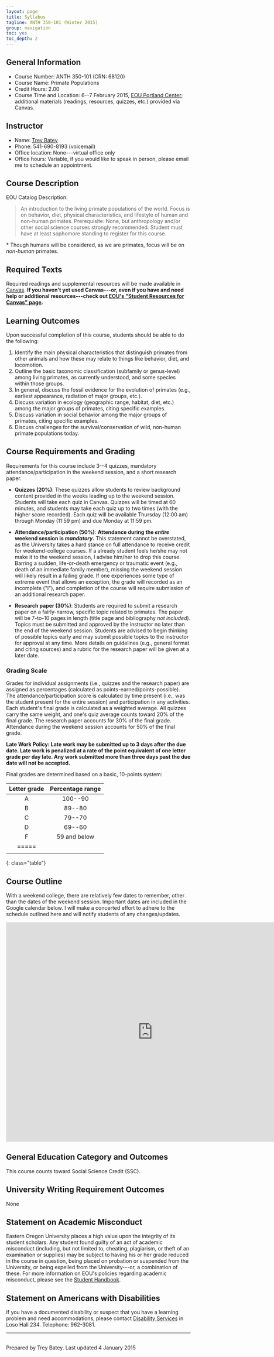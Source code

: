 ```yaml
---
layout: page
title: Syllabus
tagline: ANTH 350-101 (Winter 2015)
group: navigation
toc: yes
toc_depth: 2
---
```


## General Information

- Course Number:  ANTH 350-101 (CRN: 68120)
- Course Name:  Primate Populations
- Credit Hours:  2.00
- Course Time and Location:  6--7 February 2015, [EOU Portland Center](https://www.eou.edu/eouportland/); additional materials (readings, resources, quizzes, etc.) provided via Canvas.


## Instructor
- Name:  [Trey Batey](https://people.eou.edu/ebatey/)
- Phone:  541-690-8193 (voicemail)
- Office location:  None---virtual office only
- Office hours:  Variable, if you would like to speak in person, please email me to schedule an appointment.


## Course Description
EOU Catalog Description:

> An introduction to the living primate populations of the world. Focus is on behavior, diet, physical characteristics, and lifestyle of human and non-human primates. Prerequisite: None, but anthropology and/or other social science courses strongly recommended. Student must have at least sophomore standing to register for this course.

\* Though humans will be considered, as we are primates, focus will be on _non-human_ primates.


## Required Texts
Required readings and supplemental resources will be made available in [Canvas](https://eou.instructure.com/login). **If you haven't yet used Canvas---or, even if you have and need help or additional resources---check out [EOU's "Student Resources for Canvas" page](https://www.eou.edu/lms/student-resources/).**


## Learning Outcomes
Upon successful completion of this course, students should be able to do the following:

1. Identify the main physical characteristics that distinguish primates from other animals and how these may relate to things like behavior, diet, and locomotion.
2. Outline the basic taxonomic classification (subfamily or genus-level) among living primates, as currently understood, and some species within those groups.
3. In general, discuss the fossil evidence for the evolution of primates (e.g., earliest appearance, radiation of major groups, etc.).
4. Discuss variation in ecology (geographic range, habitat, diet, etc.) among the major groups of primates, citing specific examples.
5. Discuss variation in social behavior among the major groups of primates, citing specific examples.
6. Discuss challenges for the survival/conservation of wild, non-human primate populations today.


## Course Requirements and Grading
Requirements for this course include 3--4 quizzes, mandatory attendance/participation in the weekend session, and a short research paper.

- **Quizzes (20%)**:  These quizzes allow students to review background content provided in the weeks leading up to the weekend session. Students will take each quiz in Canvas. Quizzes will be timed at 60 minutes, and students may take each quiz up to two times (with the higher score recorded). Each quiz will be available Thursday (12:00 am) through Monday (11:59 pm) and due Monday at 11:59 pm.

- **Attendance/participation (50%)**:  __Attendance during the *entire* weekend session is *mandatory*.__ This statement cannot be overstated, as the University takes a hard stance on full attendance to receive credit for weekend-college courses. If a already student feels he/she may not make it to the weekend session, I advise him/her to drop this course. Barring a sudden, life-or-death emergency or traumatic event (e.g., death of an immediate family member), missing the weekend session will likely result in a failing grade. If one experiences some type of extreme event that allows an exception, the grade will recorded as an incomplete ("I"), and completion of the course will require submission of an additional research paper.

- **Research paper (30%)**:  Students are required to submit a research paper on a fairly-narrow, specific topic related to primates. The paper will be 7-to-10 pages in length (title page and bibliography _not included_). Topics must be submitted and approved by the instructor no later than the end of the weekend session. Students are advised to begin thinking of possible topics early and may submit possible topics to the instructor for approval at any time. More details on guidelines (e.g., general format and citing sources) and a rubric for the research paper will be given at a later date.


### Grading Scale

Grades for individual assignments (i.e., quizzes and the research paper) are assigned as percentages (calculated as points-earned/points-possible). The attendance/participation score is calculated by time present (i.e., was the student present for the entire session) and participation in any activities. Each student's final grade is calculated as a weighted average. All quizzes carry the same weight, and one's quiz average counts toward 20% of the final grade. The research paper accounts for 30% of the final grade. Attendance during the weekend session accounts for 50% of the final grade.

__Late Work Policy: Late work may be submitted up to 3 days after the due date. Late work is penalized at a rate of the point equivalent of one letter grade per day late. Any work submitted more than three days past the due date will not be accepted.__

Final grades are determined based on a basic, 10-points system:

| Letter grade | Percentage range |
|:------------:|:----------------:|
A | 100--90|
B | 89--80|
C | 79--70|
D | 69--60|
F | 59 and below|
|=====
|    |    |
{: class="table"}



## Course Outline
With a weekend college, there are relatively few dates to remember, other than the dates of the weekend session. Important dates are included in the Google calendar below. I will make a concerted effort to adhere to the schedule outlined here and will notify students of any changes/updates.

<iframe src="https://www.google.com/calendar/embed?src=eou.edu_hfdfs91ov4d68indgj0f63sgts%40group.calendar.google.com&ctz=America/Los_Angeles" style="border: 0" width="800" height="600" frameborder="0" scrolling="no"></iframe>


## General Education Category and Outcomes
This course counts toward Social Science Credit (SSC).


## University Writing Requirement Outcomes
None


## Statement on Academic Misconduct
Eastern Oregon University places a high value upon the integrity of its student scholars. Any student found guilty of an act of academic misconduct (including, but not limited to, cheating, plagiarism, or theft of an examination or supplies) may be subject to having his or her grade reduced in the course in question, being placed on probation or suspended from the University, or being expelled from the University---or, a combination of these. For more information on EOU's policies regarding academic misconduct, please see the [Student Handbook](http://www.eou.edu/sse/student-handbook).


## Statement on Americans with Disabilities
If you have a documented disability or suspect that you have a learning problem and need accommodations, please contact [Disability Services](http://www.eou.edu/disability/) in Loso Hall 234. Telephone:  962-3081.

-----------------------------------------

<br>
Prepared by Trey Batey.
Last updated 4 January 2015